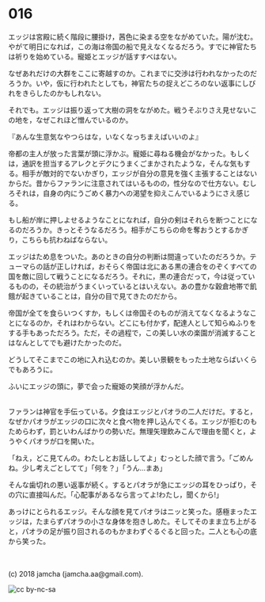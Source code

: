 # 016

エッジは宮殿に続く階段に腰掛け，茜色に染まる空をながめていた。陽が沈む。やがて明日になれば，この海は帝国の船で見えなくなるだろう。すでに神官たちは祈りを始めている。寵姫とエッジが話すすべはない。  

なぜあれだけの大群をここに寄越すのか。これまでに交渉は行われなかったのだろうか。いや，仮に行われたとしても，神官たちの捉えどころのない返事にしびれをきらしたのかもしれない。  

それでも。エッジは振り返って大樹の洞をながめた。戦うそぶりさえ見せないこの地を，なぜこれほど憎んでいるのか。  

『あんな生意気なやつらはな，いなくなっちまえばいいのよ』  

帝都の主人が放った言葉が頭に浮かぶ。寵姫に尋ねる機会がなかった。もしくは，通訳を担当するアレクとデクにうまくごまかされたような，そんな気もする。相手が敵対的でないかぎり，エッジが自分の意見を強く主張することはないからだ。昔からファランに注意されてはいるものの，性分なので仕方ない。むしろそれは，自身の内にうごめく暴力への渇望を抑えこんでいるようにさえ感じる。  

もし船が岸に押しよせるようなことになれば，自分の剣はそれらを断つことになるのだろうか。きっとそうなるだろう。相手がこちらの命を奪おうとするかぎり，こちらも抗わねばならない。  

エッジはため息をついた。あのときの自分の判断は間違っていたのだろうか。テューマらの話が正しければ，おそらく帝国は北にある黒の連合をのぞくすべての国を敵に回して戦うことになるだろう。それに，黒の連合だって，今は従っているものの，その統治がうまくいっているとはいえない。あの豊かな穀倉地帯で飢餓が起きていることは，自分の目で見てきたのだから。  

帝国が全てを食らいつくすか，もしくは帝国そのものが消えてなくなるようなことになるのか，それはわからない。どこにも付かず，配達人として知らぬふりをする手もあっただろう。ただ，その過程で，この美しい水の楽園が消滅することはなんとしてでも避けたかったのだ。  

どうしてそこまでこの地に入れ込むのか。美しい景観をもった土地ならばいくらでもあろうに。  

ふいにエッジの頭に，夢で会った寵姫の笑顔が浮かんだ。  

<br>  
ファランは神官を手伝っている。夕食はエッジとパオラの二人だけだ。すると，なぜかパオラがエッジの口に次々と食べ物を押し込んでくる。エッジが拒むのもためらわず，罰といわんばかりの勢いだ。無理矢理飲みこんで理由を聞くと，ようやくパオラが口を開いた。  

「ねえ，どこ見てんの。わたしとお話ししてよ」むっとした顔で言う。「ごめんね。少し考えごとしてて」「何を？」「うん…まあ」  

そんな歯切れの悪い返事が続く。するとパオラが急にエッジの耳をひっぱり，その穴に直接叫んだ。「心配事があるなら言ってよ!わたし，聞くから!」  

あっけにとられるエッジ。そんな顔を見てパオラはニッと笑った。感極まったエッジは，たまらずパオラの小さな身体を抱きしめた。そしてそのまま立ち上がると，パオラの足が振り回されるのもかまわずぐるぐると回った。二人とも心の底から笑った。  

<br>  
<br>  
(c) 2018 jamcha (jamcha.aa@gmail.com).  

![cc by-nc-sa](http://i.creativecommons.org/l/by-nc-sa/4.0/88x31.png)
